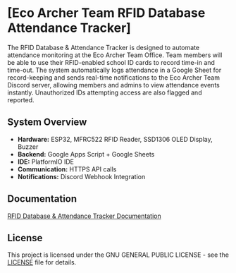 # [Eco Archer Team RFID Database Attendance Tracker]

The RFID Database & Attendance Tracker is designed to automate attendance monitoring at the Eco Archer Team Office. Team members will be able to use their RFID-enabled school ID cards to record time-in and time-out. The system automatically logs attendance in a Google Sheet for record-keeping and sends real-time notifications to the Eco Archer Team Discord server, allowing members and admins to view attendance events instantly. Unauthorized IDs attempting access are also flagged and reported.

## System Overview

- **Hardware:** ESP32, MFRC522 RFID Reader, SSD1306 OLED Display, Buzzer
- **Backend:** Google Apps Script + Google Sheets
- **IDE:** PlatformIO IDE
- **Communication:** HTTPS API calls
- **Notifications:** Discord Webhook Integration

## Documentation

[RFID Database & Attendance Tracker Documentation](https://docs.google.com/document/d/1TlxIlPTxwVNUh1epnYhAwK3cgbeKFJYe4rPi2grezOs/edit?usp=sharing)

## License

This project is licensed under the GNU GENERAL PUBLIC LICENSE - see the [LICENSE](https://github.com/LRSRF/-Eco-Archer-Team-RFID-Database-Attendance-Tracker/blob/main/LICENSE) file for details.
